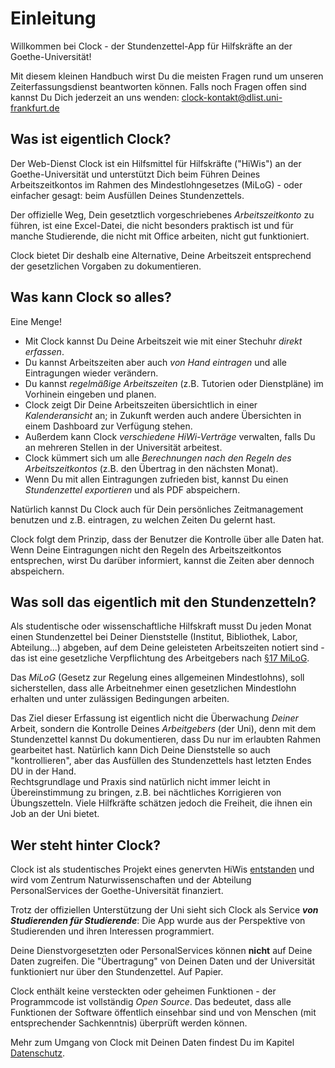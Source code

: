 # Einleitung

Willkommen bei Clock - der Stundenzettel-App für Hilfskräfte an der Goethe-Universität!

Mit diesem kleinen Handbuch wirst Du die meisten Fragen rund um unseren Zeiterfassungsdienst beantworten können. Falls noch Fragen offen sind kannst Du Dich jederzeit an uns wenden: [clock-kontakt@dlist.uni-frankfurt.de](mailto:clock-kontakt@dlist.uni-frankfurt.de)

## Was ist eigentlich Clock?

Der Web-Dienst Clock ist ein Hilfsmittel für Hilfskräfte \("HiWis"\) an der Goethe-Universität und unterstützt Dich beim Führen Deines Arbeitszeitkontos im Rahmen des Mindestlohngesetzes \(MiLoG\) - oder einfacher gesagt: beim Ausfüllen Deines Stundenzettels.

Der offizielle Weg, Dein gesetztlich vorgeschriebenes _Arbeitszeitkonto_ zu führen, ist eine Excel-Datei, die nicht besonders praktisch ist und für manche Studierende, die nicht mit Office arbeiten, nicht gut funktioniert.

Clock bietet Dir deshalb eine Alternative, Deine Arbeitszeit entsprechend der gesetzlichen Vorgaben zu dokumentieren.

## Was kann Clock so alles?

Eine Menge!

* Mit Clock kannst Du Deine Arbeitszeit wie mit einer Stechuhr _direkt erfassen_.
* Du kannst Arbeitszeiten aber auch _von Hand eintragen_ und alle Eintragungen wieder verändern.
* Du kannst _regelmäßige Arbeitszeiten_ \(z.B. Tutorien oder Dienstpläne\) im Vorhinein eingeben und planen.
* Clock zeigt Dir Deine Arbeitszeiten übersichtlich in einer _Kalenderansicht_ an; in Zukunft werden auch andere Übersichten in einem Dashboard zur Verfügung stehen.
* Außerdem kann Clock _verschiedene HiWi-Verträge_ verwalten, falls Du an mehreren Stellen in der Universität arbeitest.
* Clock kümmert sich um alle _Berechnungen nach den Regeln des Arbeitszeitkontos_ \(z.B. den Übertrag in den nächsten Monat\).
* Wenn Du mit allen Eintragungen zufrieden bist, kannst Du einen _Stundenzettel exportieren_ und als PDF abspeichern.

Natürlich kannst Du Clock auch für Dein persönliches Zeitmanagement benutzen und z.B. eintragen, zu welchen Zeiten Du gelernt hast.

Clock folgt dem Prinzip, dass der Benutzer die Kontrolle über alle Daten hat. Wenn Deine Eintragungen nicht den Regeln des Arbeitszeitkontos entsprechen, wirst Du darüber informiert, kannst die Zeiten aber dennoch abspeichern.

## Was soll das eigentlich mit den Stundenzetteln?

Als studentische oder wissenschaftliche Hilfskraft musst Du jeden Monat einen Stundenzettel bei Deiner Dienststelle \(Institut, Bibliothek, Labor, Abteilung...\) abgeben, auf dem Deine geleisteten Arbeitszeiten notiert sind - das ist eine gesetzliche Verpflichtung des Arbeitgebers nach [§17 MiLoG](https://www.gesetze-im-internet.de/milog/__17.html).

Das _MiLoG_ \(Gesetz zur Regelung eines allgemeinen Mindestlohns\), soll sicherstellen, dass alle Arbeitnehmer einen gesetzlichen Mindestlohn erhalten und unter zulässigen Bedingungen arbeiten.

Das Ziel dieser Erfassung ist eigentlich nicht die Überwachung _Deiner_ Arbeit, sondern die Kontrolle Deines _Arbeitgebers_ \(der Uni\), denn mit dem Stundenzettel kannst Du dokumentieren, dass Du nur im erlaubten Rahmen gearbeitet hast. Natürlich kann Dich Deine Dienststelle so auch "kontrollieren", aber das Ausfüllen des Stundenzettels hast letzten Endes DU in der Hand.  
Rechtsgrundlage und Praxis sind natürlich nicht immer leicht in Übereinstimmung zu bringen, z.B. bei nächtliches Korrigieren von Übungszetteln. Viele Hilfkräfte schätzen jedoch die Freiheit, die ihnen ein Job an der Uni bietet.

## Wer steht hinter Clock?

Clock ist als studentisches Projekt eines genervten HiWis [entstanden](https://github.com/ClockGU/handbook/tree/c6a3efe17c130c71ac14b67706cb399e4d331dfb/benutzerhandbuch/about.md#History) und wird vom Zentrum Naturwissenschaften und der Abteilung PersonalServices der Goethe-Universität finanziert.

Trotz der offiziellen Unterstützung der Uni sieht sich Clock als Service _**von Studierenden für Studierende**_: Die App wurde aus der Perspektive von Studierenden und ihren Interessen programmiert.

Deine Dienstvorgesetzten oder PersonalServices können **nicht** auf Deine Daten zugreifen. Die "Übertragung" von Deinen Daten und der Universität funktioniert nur über den Stundenzettel. Auf Papier.

Clock enthält keine versteckten oder geheimen Funktionen - der Programmcode ist vollständig _Open Source_. Das bedeutet, dass alle Funktionen der Software öffentlich einsehbar sind und von Menschen \(mit entsprechender Sachkenntnis\) überprüft werden können.

Mehr zum Umgang von Clock mit Deinen Daten findest Du im Kapitel [Datenschutz](privacy.md).

